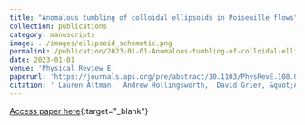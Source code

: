 ```yaml
---
title: "Anomalous tumbling of colloidal ellipsoids in Poiseuille flows"
collection: publications
category: manuscripts
image: ../images/ellipsoid_schematic.png
permalink: /publication/2023-01-01-Anomalous-tumbling-of-colloidal-ellipsoids-in-Poiseuille-flows
date: 2023-01-01
venue: 'Physical Review E'
paperurl: 'https://journals.aps.org/pre/abstract/10.1103/PhysRevE.108.034609'
citation: ' Lauren Altman,  Andrew Hollingsworth,  David Grier, &quot;Anomalous tumbling of colloidal ellipsoids in Poiseuille flows.&quot; Physical Review E, 2023.'
---
```

[Access paper here](https://journals.aps.org/pre/abstract/10.1103/PhysRevE.108.034609){:target="_blank"}
